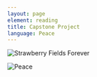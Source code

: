 ```yaml
---
layout: page
element: reading
title: Capstone Project
language: Peace
---
```


![Strawberry Fields Forever](https://upload.wikimedia.org/wikipedia/commons/a/af/Strawberry_Fields_Forever.JPG)

![Peace](https://upload.wikimedia.org/wikipedia/commons/d/d2/Peace_sign.svg)